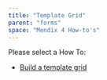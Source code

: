 ```yaml
---
title: "Template Grid"
parent: "forms"
space: "Mendix 4 How-to's"
---
```

Please select a How To:

*   [Build a template grid](build-a-template-grid)
